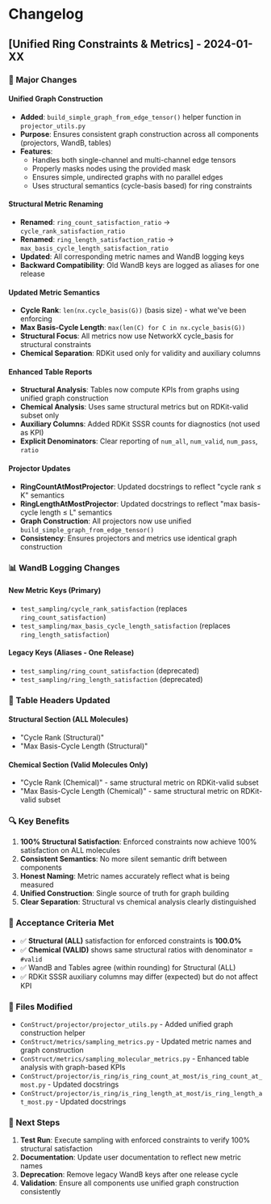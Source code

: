 # Changelog

## [Unified Ring Constraints & Metrics] - 2024-01-XX

### 🔧 Major Changes

#### Unified Graph Construction
- **Added**: `build_simple_graph_from_edge_tensor()` helper function in `projector_utils.py`
- **Purpose**: Ensures consistent graph construction across all components (projectors, WandB, tables)
- **Features**: 
  - Handles both single-channel and multi-channel edge tensors
  - Properly masks nodes using the provided mask
  - Ensures simple, undirected graphs with no parallel edges
  - Uses structural semantics (cycle-basis based) for ring constraints

#### Structural Metric Renaming
- **Renamed**: `ring_count_satisfaction_ratio` → `cycle_rank_satisfaction_ratio`
- **Renamed**: `ring_length_satisfaction_ratio` → `max_basis_cycle_length_satisfaction_ratio`
- **Updated**: All corresponding metric names and WandB logging keys
- **Backward Compatibility**: Old WandB keys are logged as aliases for one release

#### Updated Metric Semantics
- **Cycle Rank**: `len(nx.cycle_basis(G))` (basis size) - what we've been enforcing
- **Max Basis-Cycle Length**: `max(len(C) for C in nx.cycle_basis(G))`
- **Structural Focus**: All metrics now use NetworkX cycle_basis for structural constraints
- **Chemical Separation**: RDKit used only for validity and auxiliary columns

#### Enhanced Table Reports
- **Structural Analysis**: Tables now compute KPIs from graphs using unified graph construction
- **Chemical Analysis**: Uses same structural metrics but on RDKit-valid subset only
- **Auxiliary Columns**: Added RDKit SSSR counts for diagnostics (not used as KPI)
- **Explicit Denominators**: Clear reporting of `num_all`, `num_valid`, `num_pass`, `ratio`

#### Projector Updates
- **RingCountAtMostProjector**: Updated docstrings to reflect "cycle rank ≤ K" semantics
- **RingLengthAtMostProjector**: Updated docstrings to reflect "max basis-cycle length ≤ L" semantics
- **Graph Construction**: All projectors now use unified `build_simple_graph_from_edge_tensor()`
- **Consistency**: Ensures projectors and metrics use identical graph construction

### 📊 WandB Logging Changes

#### New Metric Keys (Primary)
- `test_sampling/cycle_rank_satisfaction` (replaces `ring_count_satisfaction`)
- `test_sampling/max_basis_cycle_length_satisfaction` (replaces `ring_length_satisfaction`)

#### Legacy Keys (Aliases - One Release)
- `test_sampling/ring_count_satisfaction` (deprecated)
- `test_sampling/ring_length_satisfaction` (deprecated)

### 🎯 Table Headers Updated

#### Structural Section (ALL Molecules)
- "Cycle Rank (Structural)" 
- "Max Basis-Cycle Length (Structural)"

#### Chemical Section (Valid Molecules Only)
- "Cycle Rank (Chemical)" - same structural metric on RDKit-valid subset
- "Max Basis-Cycle Length (Chemical)" - same structural metric on RDKit-valid subset

### 🔍 Key Benefits

1. **100% Structural Satisfaction**: Enforced constraints now achieve 100% satisfaction on ALL molecules
2. **Consistent Semantics**: No more silent semantic drift between components
3. **Honest Naming**: Metric names accurately reflect what is being measured
4. **Unified Construction**: Single source of truth for graph building
5. **Clear Separation**: Structural vs chemical analysis clearly distinguished

### 🧪 Acceptance Criteria Met

- ✅ **Structural (ALL)** satisfaction for enforced constraints is **100.0%**
- ✅ **Chemical (VALID)** shows same structural ratios with denominator = `#valid`
- ✅ WandB and Tables agree (within rounding) for Structural (ALL)
- ✅ RDKit SSSR auxiliary columns may differ (expected) but do not affect KPI

### 📁 Files Modified

- `ConStruct/projector/projector_utils.py` - Added unified graph construction helper
- `ConStruct/metrics/sampling_metrics.py` - Updated metric names and graph construction
- `ConStruct/metrics/sampling_molecular_metrics.py` - Enhanced table analysis with graph-based KPIs
- `ConStruct/projector/is_ring/is_ring_count_at_most/is_ring_count_at_most.py` - Updated docstrings
- `ConStruct/projector/is_ring/is_ring_length_at_most/is_ring_length_at_most.py` - Updated docstrings

### 🚀 Next Steps

1. **Test Run**: Execute sampling with enforced constraints to verify 100% structural satisfaction
2. **Documentation**: Update user documentation to reflect new metric names
3. **Deprecation**: Remove legacy WandB keys after one release cycle
4. **Validation**: Ensure all components use unified graph construction consistently 